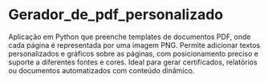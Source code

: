 # Gerador_de_pdf_personalizado
Aplicação em Python que preenche templates de documentos PDF, onde cada página é representada por uma imagem PNG. Permite adicionar textos personalizados e gráficos sobre as páginas, com posicionamento preciso e suporte a diferentes fontes e cores. Ideal para gerar certificados, relatórios ou documentos automatizados com conteúdo dinâmico.
